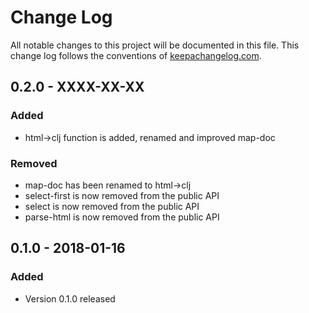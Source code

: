# Change Log
All notable changes to this project will be documented in this file. This change log follows the conventions of [keepachangelog.com](http://keepachangelog.com/).

## 0.2.0 - XXXX-XX-XX
### Added
- html->clj function is added, renamed and improved map-doc
### Removed
- map-doc has been renamed to html->clj
- select-first is now removed from the public API
- select is now removed from the public API
- parse-html is now removed from the public API

## 0.1.0 - 2018-01-16
### Added
- Version 0.1.0 released
